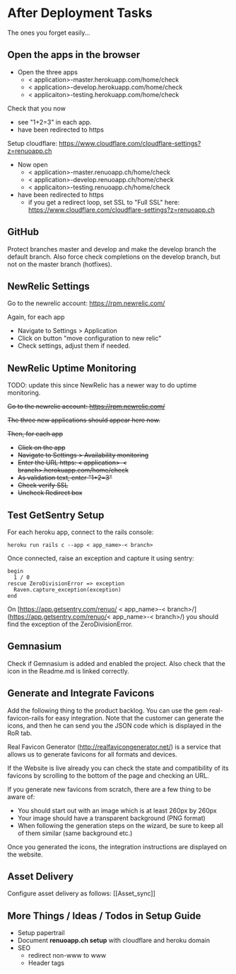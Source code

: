 # After Deployment Tasks

The ones you forget easily...

## Open the apps in the browser

* Open the three apps
  * < application>-master.herokuapp.com/home/check
  * < application>-develop.herokuapp.com/home/check
  * < applicaiton>-testing.herokuapp.com/home/check

Check that you now

* see "1+2=3" in each app.
* have been redirected to https

Setup cloudflare: https://www.cloudflare.com/cloudflare-settings?z=renuoapp.ch

* Now open
  * < application>-master.renuoapp.ch/home/check
  * < application>-develop.renuoapp.ch/home/check
  * < applicaiton>-testing.renuoapp.ch/home/check
* have been redirected to https
  * if you get a redirect loop, set SSL to "Full SSL" here: https://www.cloudflare.com/cloudflare-settings?z=renuoapp.ch

## GitHub

Protect branches master and develop and make the develop branch the default branch. Also force check completions on the develop branch, but not on the master branch (hotfixes).

## NewRelic Settings

Go to the newrelic account: https://rpm.newrelic.com/

Again, for each app

* Navigate to Settings > Application
* Click on button "move configuration to new relic"
* Check settings, adjust them if needed.

## NewRelic Uptime Monitoring

TODO: update this since NewRelic has a newer way to do uptime monitoring.

~~Go to the newrelic account: https://rpm.newrelic.com/~~

~~The three new applications should appear here now.~~

~~Then, for each app~~

* ~~Click on the app~~
* ~~Navigate to Settings > Availability monitoring~~
* ~~Enter the URL https: < application>-< branch>.herokuapp.com/home/check~~
* ~~As validation text, enter "1+2=3"~~
* ~~Check verify SSL~~
* ~~Uncheck Redirect box~~


## Test GetSentry Setup

For each heroku app, connect to the rails console:

```
heroku run rails c --app < app_name>-< branch>
```

Once connected, raise an exception and capture it using sentry:

```
begin
  1 / 0
rescue ZeroDivisionError => exception
  Raven.capture_exception(exception)
end
```

On [https://app.getsentry.com/renuo/ < app_name>-< branch>/](https://app.getsentry.com/renuo/< app_name>-< branch>/) you should find the exception of the ZeroDivisionError.

## Gemnasium

Check if Gemnasium is added and enabled the project. Also check that the icon in the Readme.md is linked correctly.

## Generate and Integrate Favicons

Add the following thing to the product backlog. You can use the gem real-favicon-rails for easy integration. Note that the customer can generate the icons, and then he can send you the JSON code which is displayed in the RoR tab.

Real Favicon Generator (http://realfavicongenerator.net/) is a service that allows us to generate favicons for all formats and devices.

If the Website is live already you can check the state and compatibility of its favicons by scrolling to the bottom of the page and checking an URL.

If you generate new favicons from scratch, there are a few thing to be aware of:

* You should start out with an image which is at least 260px by 260px
* Your image should have a transparent background (PNG format)
* When following the generation steps on the wizard, be sure to keep all of them similar (same background etc.)

Once you generated the icons, the integration instructions are displayed on the website.

## Asset Delivery

Configure asset delivery as follows: [[Asset_sync]]

## More Things / Ideas / Todos in Setup Guide

* Setup papertrail
* Document **renuoapp.ch setup** with cloudflare and heroku domain
* SEO
  * redirect non-www to www
  * Header tags